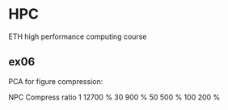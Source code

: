 # HPC
ETH high performance computing course

## ex06 ##

PCA for figure compression:

NPC	Compress ratio
1	12700 %
30	900 %
50	500 %
100	200 %

